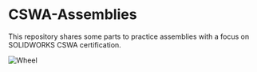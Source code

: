 # CSWA-Assemblies
This repository shares some parts to practice assemblies with a focus on SOLIDWORKS CSWA certification.

![Wheel](https://github.com/user-attachments/assets/a621c08c-b8ba-4c99-b566-34aba8a905cf)
